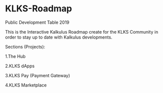 # KLKS-Roadmap

Public Development Table 2019

This is the Interactive Kalkulus Roadmap create for the KLKS Community in order to stay up to date with Kalkulus developments.

Sections (Projects):

1.The Hub

2.KLKS dApps

3.KLKS Pay (Payment Gateway)

4.KLKS Marketplace
